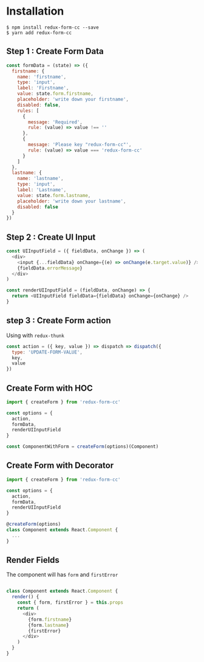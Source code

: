 
# Installation
```
$ npm install redux-form-cc --save
$ yarn add redux-form-cc
```

## Step 1 : Create Form Data
```js
const formData = (state) => ({
  firstname: {
    name: 'firstname',
    type: 'input',
    label: 'Firstname',
    value: state.form.firstname,
    placeholder: 'write down your firstname',
    disabled: false,
    rules: [
      {
        message: 'Required',
        rule: (value) => value !== ''
      },
      {
        message: 'Please key "redux-form-cc"',
        rule: (value) => value === 'redux-form-cc'
      }
    ]
  },
  lastname: {
    name: 'lastname',
    type: 'input',
    label: 'Lastname',
    value: state.form.lastname,
    placeholder: 'write down your lastname',
    disabled: false
  }
})

```

## Step 2 : Create UI Input

```js
const UIInputField = ({ fieldData, onChange }) => (
  <div>
    <input {...fieldData} onChange={(e) => onChange(e.target.value)} />
    {fieldData.errorMessage}
  </div>
)

const renderUIInputField = (fieldData, onChange) => {
  return <UIInputField fieldData={fieldData} onChange={onChange} />
}
```

## step 3 : Create Form action
Using with `redux-thunk`
```js
const action = ({ key, value }) => dispatch => dispatch({
  type: 'UPDATE-FORM-VALUE',
  key,
  value
})

```

## Create Form with HOC
```js
import { createForm } from 'redux-form-cc'

const options = {
  action,
  formData,
  renderUIInputField
}

const ComponentWithForm = createForm(options)(Component)
```

## Create Form with Decorator
```js
import { createForm } from 'redux-form-cc'

const options = {
  action,
  formData,
  renderUIInputField
}

@createForm(options)
class Component extends React.Component {
  ...
}
```
## Render Fields
The component will has `form` and `firstError`
```js

class Component extends React.Component {
  render() {
    const { form, firstError } = this.props
    return (
      <div>
        {form.firstname}
        {form.lastname}
        {firstError}
      </div>
    )
  }
}

```
